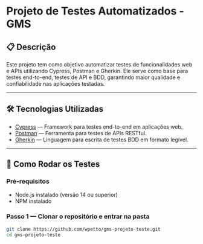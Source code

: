 # Projeto de Testes Automatizados - GMS

## 📋 Descrição

Este projeto tem como objetivo automatizar testes de funcionalidades web e APIs utilizando Cypress, Postman e Gherkin. Ele serve como base para testes end-to-end, testes de API e BDD, garantindo maior qualidade e confiabilidade nas aplicações testadas.

---

## 🛠 Tecnologias Utilizadas

- [Cypress](https://www.cypress.io/) — Framework para testes end-to-end em aplicações web.  
- [Postman](https://www.postman.com/) — Ferramenta para testes de APIs RESTful.  
- [Gherkin](https://cucumber.io/docs/gherkin/) — Linguagem para escrita de testes BDD em formato legível.

---
## 🚀 Como Rodar os Testes

### Pré-requisitos

- Node.js instalado (versão 14 ou superior)  
- NPM instalado  

### Passo 1 — Clonar o repositório e entrar na pasta
```bash
git clone https://github.com/wpetto/gms-projeto-teste.git
cd gms-projeto-teste

